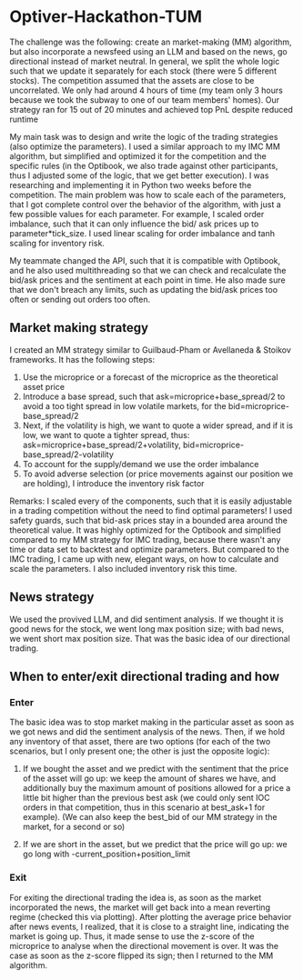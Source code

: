 # Optiver-Hackathon-TUM
The challenge was the following: create an market-making (MM) algorithm, but also incorporate a newsfeed using an LLM and based on the news, go directional instead of market neutral.
In general, we split the whole logic such that we update it separately for each stock (there were 5 different stocks). 
The competition assumed that the assets are close to be uncorrelated.
We only had around 4 hours of time (my team only 3 hours because we took the subway to one of our team members' homes).
Our strategy ran for 15 out of 20 minutes and achieved top PnL despite reduced runtime

My main task was to design and write the logic of the trading strategies (also optimize the parameters). 
I used a similar approach to my IMC MM algorithm, but simplified and optimized it for the competition and the specific rules (in the Optibook, we also trade against other participants, thus I adjusted some of the logic, that we get better execution). I was researching and implementing it in Python two weeks before the competition. The main problem was how to scale each of the parameters, that I got complete control over the behavior of the algorithm, with just a few possible values for each parameter. For example, I scaled order imbalance, such that it can only influence the bid/ ask prices up to parameter*tick_size. I used linear scaling for order imbalance and tanh scaling for inventory risk.

My teammate changed the API, such that it is compatible with Optibook, and he also used multithreading
so that we can check and recalculate the bid/ask prices and the sentiment at each point in time. 
He also made sure that we don't breach any limits, such as updating the bid/ask prices too often or sending out orders too often.

## Market making strategy
I created an MM strategy similar to Guilbaud-Pham or Avellaneda & Stoikov frameworks. It has the following steps:

1. Use the microprice or a forecast of the microprice as the theoretical asset price
2. Introduce a base spread, such that ask=microprice+base_spread/2 to avoid a too tight spread in low volatile markets, for the bid=microprice-base_spread/2
3. Next, if the volatility is high, we want to quote a wider spread, and if it is low, we want to quote a tighter spread, thus: ask=microprice+base_spread/2+volatility, bid=microprice-base_spread/2-volatility
4. To account for the supply/demand we use the order imbalance
5. To avoid adverse selection (or price movements against our position we are holding), I introduce the inventory risk factor
   
Remarks: I scaled every of the components, such that it is easily adjustable in a trading competition without the need to find optimal parameters!
I used safety guards, such that bid-ask prices stay in a bounded area around the theoretical value. 
It was highly optimized for the Optibook and simplified compared to my MM strategy for IMC trading, because there wasn't any time or data set to backtest and optimize parameters. But compared to the IMC trading, 
I came up with new, elegant ways, on how to calculate and scale the parameters. I also included inventory risk this time.



## News strategy
We used the provived LLM, and did sentiment analysis. If we thought it is good news for the stock, we went long max position size; with bad news, we went short max position size. That was the basic idea of our directional trading.


## When to enter/exit directional trading and how
### Enter
The basic idea was to stop market making in the particular asset as soon as we got news and did the sentiment analysis of the news.
Then, if we hold any inventory of that asset, there are two options (for each of the two scenarios, but I only present one; the other is just the opposite logic):
1. If we bought the asset and we predict with the sentiment that the price of the asset will go up: we keep the amount of shares we have, and additionally buy the maximum amount of positions allowed for a price a little bit higher than the previous best ask (we could only sent IOC orders in that competition, thus in this scenario at best_ask+1 for example). (We can also keep the best_bid of our MM strategy in the market, for a second or so)
  
2. If we are short in the asset, but we predict that the price will go up: we go long with -current_position+position_limit

### Exit
For exiting the directional trading the idea is, as soon as the market incorporated the news, the market will get back into a mean reverting regime (checked this via plotting). 
After plotting the average price behavior after news events, I realized, that it is close to a straight line, indicating the market is going up. Thus, it made sense to use the z-score of the microprice to analyse 
when the directional movement is over. It was the case as soon as the z-score flipped its sign; then I returned to the MM algorithm.
